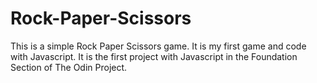 # Rock-Paper-Scissors
This is a simple Rock Paper Scissors game.
It is my first game and code with Javascript. 
It is the first project with Javascript in the Foundation Section of The Odin Project. 